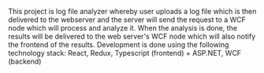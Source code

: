 This project is log file analyzer whereby user uploads a log file which is then delivered to the webserver and the server will send the request to a WCF node which will process and analyze it. When the analysis is done, the results will be delivered to the web server's WCF node which will also notify the frontend of the results. Development is done using the following technology stack: React, Redux, Typescript (frontend) + ASP.NET, WCF (backend)
